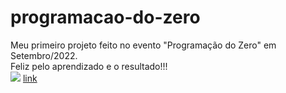 # programacao-do-zero

Meu primeiro projeto feito no evento "Programação do Zero" em Setembro/2022.
<br>
Feliz pelo aprendizado e o resultado!!!
<br>
<img src="https://github.com/tatimdias43/programacao-do-zero/blob/master/MPDZ/img/programacao-do-zero-cover.png">
[link](https://tatimdias43.github.io/programacao-do-zero/)
